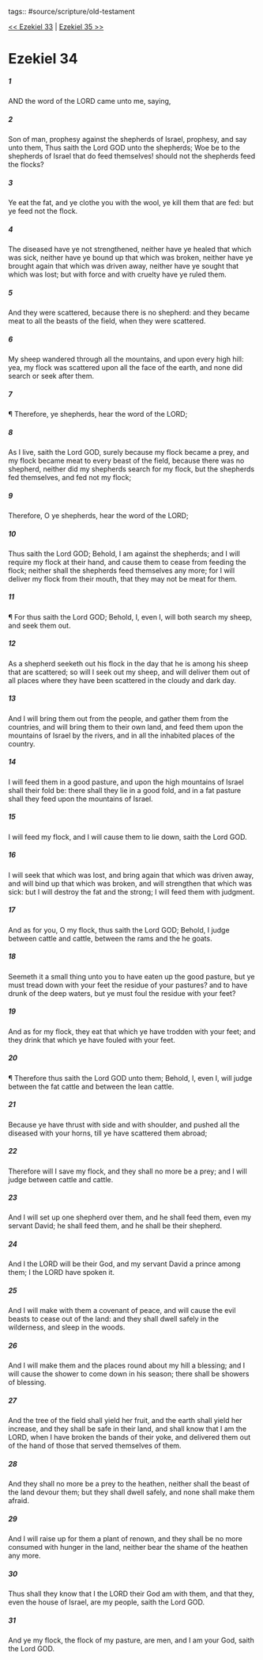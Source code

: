 tags:: #source/scripture/old-testament

[<< Ezekiel 33](/old-testament/26_Ezekiel/Ezekiel_33.md) | [Ezekiel 35 >>](/old-testament/26_Ezekiel/Ezekiel_35.md)

# Ezekiel 34

##### 1

AND the word of the LORD came unto me, saying,

##### 2

Son of man, prophesy against the shepherds of Israel, prophesy, and say unto them, Thus saith the Lord GOD unto the shepherds; Woe be to the shepherds of Israel that do feed themselves! should not the shepherds feed the flocks?

##### 3

Ye eat the fat, and ye clothe you with the wool, ye kill them that are fed: but ye feed not the flock.

##### 4

The diseased have ye not strengthened, neither have ye healed that which was sick, neither have ye bound up that which was broken, neither have ye brought again that which was driven away, neither have ye sought that which was lost; but with force and with cruelty have ye ruled them.

##### 5

And they were scattered, because there is no shepherd: and they became meat to all the beasts of the field, when they were scattered.

##### 6

My sheep wandered through all the mountains, and upon every high hill: yea, my flock was scattered upon all the face of the earth, and none did search or seek after them.

##### 7

¶ Therefore, ye shepherds, hear the word of the LORD;

##### 8

As I live, saith the Lord GOD, surely because my flock became a prey, and my flock became meat to every beast of the field, because there was no shepherd, neither did my shepherds search for my flock, but the shepherds fed themselves, and fed not my flock;

##### 9

Therefore, O ye shepherds, hear the word of the LORD;

##### 10

Thus saith the Lord GOD; Behold, I am against the shepherds; and I will require my flock at their hand, and cause them to cease from feeding the flock; neither shall the shepherds feed themselves any more; for I will deliver my flock from their mouth, that they may not be meat for them.

##### 11

¶ For thus saith the Lord GOD; Behold, I, even I, will both search my sheep, and seek them out.

##### 12

As a shepherd seeketh out his flock in the day that he is among his sheep that are scattered; so will I seek out my sheep, and will deliver them out of all places where they have been scattered in the cloudy and dark day.

##### 13

And I will bring them out from the people, and gather them from the countries, and will bring them to their own land, and feed them upon the mountains of Israel by the rivers, and in all the inhabited places of the country.

##### 14

I will feed them in a good pasture, and upon the high mountains of Israel shall their fold be: there shall they lie in a good fold, and in a fat pasture shall they feed upon the mountains of Israel.

##### 15

I will feed my flock, and I will cause them to lie down, saith the Lord GOD.

##### 16

I will seek that which was lost, and bring again that which was driven away, and will bind up that which was broken, and will strengthen that which was sick: but I will destroy the fat and the strong; I will feed them with judgment.

##### 17

And as for you, O my flock, thus saith the Lord GOD; Behold, I judge between cattle and cattle, between the rams and the he goats.

##### 18

Seemeth it a small thing unto you to have eaten up the good pasture, but ye must tread down with your feet the residue of your pastures? and to have drunk of the deep waters, but ye must foul the residue with your feet?

##### 19

And as for my flock, they eat that which ye have trodden with your feet; and they drink that which ye have fouled with your feet.

##### 20

¶ Therefore thus saith the Lord GOD unto them; Behold, I, even I, will judge between the fat cattle and between the lean cattle.

##### 21

Because ye have thrust with side and with shoulder, and pushed all the diseased with your horns, till ye have scattered them abroad;

##### 22

Therefore will I save my flock, and they shall no more be a prey; and I will judge between cattle and cattle.

##### 23

And I will set up one shepherd over them, and he shall feed them, even my servant David; he shall feed them, and he shall be their shepherd.

##### 24

And I the LORD will be their God, and my servant David a prince among them; I the LORD have spoken it.

##### 25

And I will make with them a covenant of peace, and will cause the evil beasts to cease out of the land: and they shall dwell safely in the wilderness, and sleep in the woods.

##### 26

And I will make them and the places round about my hill a blessing; and I will cause the shower to come down in his season; there shall be showers of blessing.

##### 27

And the tree of the field shall yield her fruit, and the earth shall yield her increase, and they shall be safe in their land, and shall know that I am the LORD, when I have broken the bands of their yoke, and delivered them out of the hand of those that served themselves of them.

##### 28

And they shall no more be a prey to the heathen, neither shall the beast of the land devour them; but they shall dwell safely, and none shall make them afraid.

##### 29

And I will raise up for them a plant of renown, and they shall be no more consumed with hunger in the land, neither bear the shame of the heathen any more.

##### 30

Thus shall they know that I the LORD their God am with them, and that they, even the house of Israel, are my people, saith the Lord GOD.

##### 31

And ye my flock, the flock of my pasture, are men, and I am your God, saith the Lord GOD.
